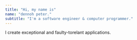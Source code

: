 ```yaml
---
title: "Hi, my name is"
name: "dennoh peter."
subtitle: "I'm a software engineer & computer programmer."
---
```


I create exceptional and faulty-torelant applications.
